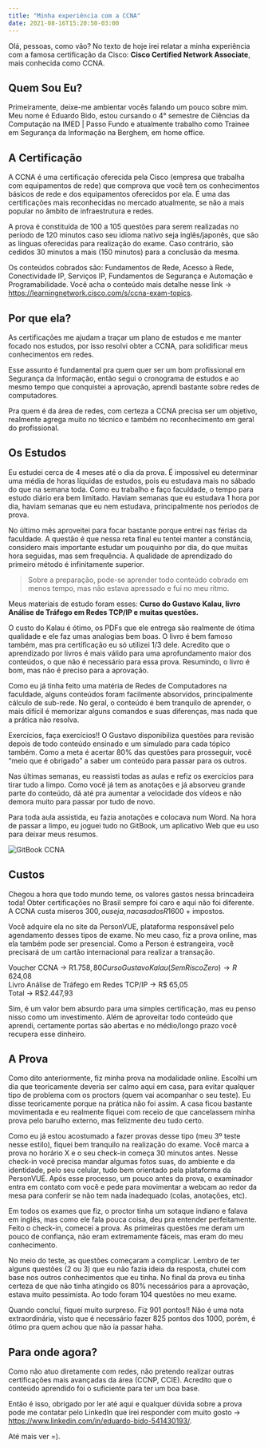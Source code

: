 ```yaml
---
title: "Minha experiência com a CCNA"
date: 2021-08-16T15:20:50-03:00
---
```


Olá, pessoas, como vão? No texto de hoje irei relatar a minha experiência com a famosa certificação da Cisco: **Cisco Certified Network Associate**, mais conhecida como CCNA.

## Quem Sou Eu?

Primeiramente, deixe-me ambientar vocês falando um pouco sobre mim. Meu nome é Eduardo Bido, estou cursando o 4° semestre de Ciências da Computação na IMED | Passo Fundo e atualmente trabalho como Trainee em Segurança da Informação na Berghem, em home office.

## A Certificação

A CCNA é uma certificação oferecida pela Cisco (empresa que trabalha com equipamentos de rede) que comprova que você tem os conhecimentos básicos de rede e dos equipamentos oferecidos por ela. É uma das certificações mais reconhecidas no mercado atualmente, se não a mais popular no âmbito de infraestrutura e redes.

A prova é constituída de 100 a 105 questões para serem realizadas no período de 120 minutos caso seu idioma nativo seja inglês/japonês, que são as línguas oferecidas para realização do exame. Caso contrário, são cedidos 30 minutos a mais (150 minutos) para a conclusão da mesma.

Os conteúdos cobrados são: Fundamentos de Rede, Acesso à Rede, Conectividade IP, Serviços IP, Fundamentos de Segurança e Automação e Programabilidade. Você acha o conteúdo mais detalhe nesse link → https://learningnetwork.cisco.com/s/ccna-exam-topics.

## Por que ela?

As certificações me ajudam a traçar um plano de estudos e me manter focado nos estudos, por isso resolvi obter a CCNA, para solidificar meus conhecimentos em redes.

Esse assunto é fundamental pra quem quer ser um bom profissional em Segurança da Informação, então segui o cronograma de estudos e ao mesmo tempo que conquistei a aprovação, aprendi bastante sobre redes de computadores.

Pra quem é da área de redes, com certeza a CCNA precisa ser um objetivo, realmente agrega muito no técnico e também no reconhecimento em geral do profissional.

## Os Estudos

Eu estudei cerca de 4 meses até o dia da prova. É impossível eu determinar uma média de horas líquidas de estudos, pois eu estudava mais no sábado do que na semana toda. Como eu trabalho e faço faculdade, o tempo para estudo diário era bem limitado. Haviam semanas que eu estudava 1 hora por dia, haviam semanas que eu nem estudava, principalmente nos períodos de prova.

No último mês aproveitei para focar bastante porque entrei nas férias da faculdade. A questão é que nessa reta final eu tentei manter a constância, considero mais importante estudar um pouquinho por dia, do que muitas hora seguidas, mas sem frequência. A qualidade de aprendizado do primeiro método é infinitamente superior.

>Sobre a preparação, pode-se aprender todo conteúdo cobrado em menos tempo, mas não estava apressado e fui no meu ritmo.

Meus materiais de estudo foram esses: **Curso do Gustavo Kalau, livro Análise de Tráfego em Redes TCP/IP e muitas questões.**

O custo do Kalau é ótimo, os PDFs que ele entrega são realmente de ótima qualidade e ele faz umas analogias bem boas. O livro é bem famoso também, mas pra certificação eu só utilizei 1/3 dele. Acredito que o aprendizado por livros é mais válido para uma aprofundamento maior dos conteúdos, o que não é necessário para essa prova. Resumindo, o livro é bom, mas não é preciso para a aprovação.

Como eu já tinha feito uma matéria de Redes de Computadores na faculdade, alguns conteúdos foram facilmente absorvidos, principalmente cálculo de sub-rede. No geral, o conteúdo é bem tranquilo de aprender, o mais difícil é memorizar alguns comandos e suas diferenças, mas nada que a prática não resolva.

Exercícios, faça exercícios!! O Gustavo disponibiliza questões para revisão depois de todo conteúdo ensinado e um simulado para cada tópico também. Como a meta é acertar 80% das questões para prosseguir, você “meio que é obrigado” a saber um conteúdo para passar para os outros.

Nas últimas semanas, eu reassisti todas as aulas e refiz os exercícios para tirar tudo a limpo. Como você já tem as anotações e já absorveu grande parte do conteúdo, dá até pra aumentar a velocidade dos vídeos e não demora muito para passar por tudo de novo.

Para toda aula assistida, eu fazia anotações e colocava num Word. Na hora de passar a limpo, eu joguei tudo no GitBook, um aplicativo Web que eu uso para deixar meus resumos.

![GitBook CCNA](/gitbook-ccna.png)

## Custos

Chegou a hora que todo mundo teme, os valores gastos nessa brincadeira toda! Obter certificações no Brasil sempre foi caro e aqui não foi diferente. A CCNA custa míseros 300$, ou seja, na casa dos R$1600 + impostos.

Você adquire ela no site da PersonVUE, plataforma responsável pelo agendamento desses tipos de exame. No meu caso, fiz a prova online, mas ela também pode ser presencial. Como a Person é estrangeira, você precisará de um cartão internacional para realizar a transação.

Voucher CCNA → R$1.758,80  
Curso Gustavo Kalau (Sem Risco Zero) → R$ 624,08  
Livro Análise de Tráfego em Redes TCP/IP → R$ 65,05  
Total → R$2.447,93  

Sim, é um valor bem absurdo para uma simples certificação, mas eu penso nisso como um investimento. Além de aproveitar todo conteúdo que aprendi, certamente portas são abertas e no médio/longo prazo você recupera esse dinheiro.

## A Prova

Como dito anteriormente, fiz minha prova na modalidade online. Escolhi um dia que teoricamente deveria ser calmo aqui em casa, para evitar qualquer tipo de problema com os proctors (quem vai acompanhar o seu teste). Eu disse teoricamente porque na prática não foi assim. A casa ficou bastante movimentada e eu realmente fiquei com receio de que cancelassem minha prova pelo barulho externo, mas felizmente deu tudo certo.

Como eu já estou acostumado a fazer provas desse tipo (meu 3º teste nesse estilo), fiquei bem tranquilo na realização do exame. Você marca a prova no horário X e o seu check-in começa 30 minutos antes. Nesse check-in você precisa mandar algumas fotos suas, do ambiente e da identidade, pelo seu celular, tudo bem orientado pela plataforma da PersonVUE. Após esse processo, um pouco antes da prova, o examinador entra em contato com você e pede para movimentar a webcam ao redor da mesa para conferir se não tem nada inadequado (colas, anotações, etc).

Em todos os exames que fiz, o proctor tinha um sotaque indiano e falava em inglês, mas como ele fala pouca coisa, deu pra entender perfeitamente. Feito o check-in, comecei a prova. As primeiras questões me deram um pouco de confiança, não eram extremamente fáceis, mas eram do meu conhecimento.

No meio do teste, as questões começaram a complicar. Lembro de ter alguns questões (2 ou 3) que eu não fazia ideia da resposta, chutei com base nos outros conhecimentos que eu tinha. No final da prova eu tinha certeza de que não tinha atingido os 80% necessários para a aprovação, estava muito pessimista. Ao todo foram 104 questões no meu exame.

Quando concluí, fiquei muito surpreso. Fiz 901 pontos!! Não é uma nota extraordinária, visto que é necessário fazer 825 pontos dos 1000, porém, é ótimo pra quem achou que não ia passar haha.

## Para onde agora?

Como não atuo diretamente com redes, não pretendo realizar outras certificações mais avançadas da área (CCNP, CCIE). Acredito que o conteúdo aprendido foi o suficiente para ter um boa base.

Então é isso, obrigado por ler até aqui e qualquer dúvida sobre a prova pode me contatar pelo LinkedIn que irei responder com muito gosto →
https://www.linkedin.com/in/eduardo-bido-541430193/.

Até mais ver =).